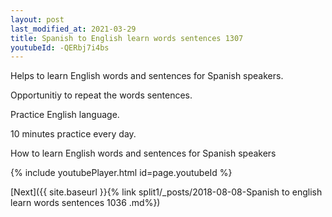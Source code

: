 ```yaml
---
layout: post
last_modified_at: 2021-03-29
title: Spanish to English learn words sentences 1307 
youtubeId: -QERbj7i4bs
---
```

 
 
Helps to learn English words and sentences for Spanish speakers.

Opportunitiy to repeat the words sentences. 

Practice English language. 
 
10 minutes practice every day. 
 
How to learn English words and sentences for Spanish speakers 
 
{% include youtubePlayer.html id=page.youtubeId %}
 
 
[Next]({{ site.baseurl }}{% link  split1/_posts/2018-08-08-Spanish to english learn words sentences 1036 .md%})
 
